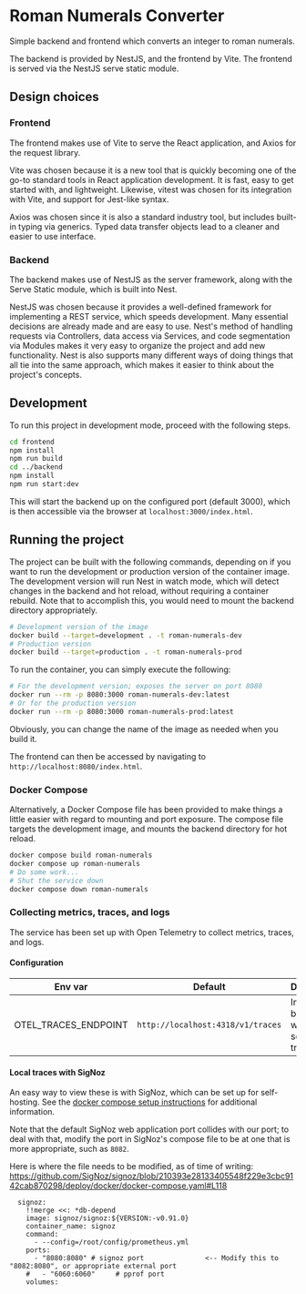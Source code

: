 # Roman Numerals Converter

Simple backend and frontend which converts an integer to roman numerals.

The backend is provided by NestJS, and the frontend by Vite. The frontend is served via the NestJS serve static module.

## Design choices

### Frontend

The frontend makes use of Vite to serve the React application, and Axios for the request library.

Vite was chosen because it is a new tool that is quickly becoming one of the go-to standard tools in React application
development. It is fast, easy to get started with, and lightweight. Likewise, vitest was chosen for its integration with
Vite, and support for Jest-like syntax.

Axios was chosen since it is also a standard industry tool, but includes built-in typing via generics. Typed
data transfer objects lead to a cleaner and easier to use interface.

### Backend

The backend makes use of NestJS as the server framework, along with the Serve Static module, which is built into Nest.

NestJS was chosen because it provides a well-defined framework for implementing a REST service, which speeds development.
Many essential decisions are already made and are easy to use. Nest's method of handling requests via Controllers, data
access via Services, and code segmentation via Modules makes it very easy to organize the project and add new functionality.
Nest is also supports many different ways of doing things that all tie into the same approach, which makes it easier to
think about the project's concepts.

## Development

To run this project in development mode, proceed with the following steps.

```bash
cd frontend
npm install
npm run build
cd ../backend
npm install
npm run start:dev
```

This will start the backend up on the configured port (default 3000), which is then accessible via the browser at `localhost:3000/index.html`.

## Running the project

The project can be built with the following commands, depending on if you want to run the development or production version of the container image.
The development version will run Nest in watch mode, which will detect changes in the backend and hot reload, without requiring a container
rebuild. Note that to accomplish this, you would need to mount the backend directory appropriately.

```bash
# Development version of the image
docker build --target=development . -t roman-numerals-dev
# Production version
docker build --target=production . -t roman-numerals-prod
```

To run the container, you can simply execute the following:

```bash
# For the development version; exposes the server on port 8080
docker run --rm -p 8080:3000 roman-numerals-dev:latest
# Or for the production version
docker run --rm -p 8080:3000 roman-numerals-prod:latest
```

Obviously, you can change the name of the image as needed when you build it.

The frontend can then be accessed by navigating to `http://localhost:8080/index.html`.

### Docker Compose

Alternatively, a Docker Compose file has been provided to make things a little easier with regard to mounting and port exposure. The
compose file targets the development image, and mounts the backend directory for hot reload.

```bash
docker compose build roman-numerals
docker compose up roman-numerals
# Do some work...
# Shut the service down
docker compose down roman-numerals
```

### Collecting metrics, traces, and logs

The service has been set up with Open Telemetry to collect metrics, traces, and logs.

#### Configuration

| Env var              | Default                           | Description                                   |
|----------------------|-----------------------------------|-----------------------------------------------|
| OTEL_TRACES_ENDPOINT | `http://localhost:4318/v1/traces` | Informs the backend where to send OTEL traces |

#### Local traces with SigNoz

An easy way to view these is with SigNoz, which can be set up
for self-hosting. See
the [docker compose setup instructions](https://signoz.io/docs/install/docker/#install-signoz-using-docker-compose)
for additional information.

Note that the default SigNoz web application port collides with our port; to deal with that, modify the port in SigNoz's
compose file to
be at one that is more appropriate, such as `8082`.

Here is where the file needs to be modified, as of time of
writing: https://github.com/SigNoz/signoz/blob/210393e28133405548f229e3cbc9142cab870298/deploy/docker/docker-compose.yaml#L118

```
  signoz:
    !!merge <<: *db-depend
    image: signoz/signoz:${VERSION:-v0.91.0}
    container_name: signoz
    command:
      - --config=/root/config/prometheus.yml
    ports:
      - "8080:8080" # signoz port               <-- Modify this to "8082:8080", or appropriate external port
    #   - "6060:6060"     # pprof port
    volumes:
```

